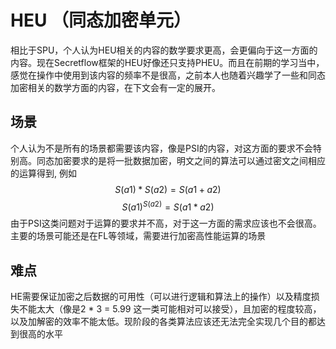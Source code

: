 # HEU （同态加密单元）
相比于SPU，个人认为HEU相关的内容的数学要求更高，会更偏向于这一方面的内容。现在Secretflow框架的HEU好像还只支持PHEU。而且在前期的学习当中，感觉在操作中使用到该内容的频率不是很高，之前本人也随着兴趣学了一些和同态加密相关的数学方面的内容，在下文会有一定的展开。
## 场景
个人认为不是所有的场景都需要该内容，像是PSI的内容，对这方面的要求不会特别高。同态加密要求的是将一批数据加密，明文之间的算法可以通过密文之间相应的运算得到, 例如
$$S(a1) * S(a2) = S(a1 + a2)$$
$$S(a1) ^ {S(a2)} = S(a1 * a2)$$
由于PSI这类问题对于运算的要求并不高，对于这一方面的需求应该也不会很高。
主要的场景可能还是在FL等领域，需要进行加密高性能运算的场景
## 难点
HE需要保证加密之后数据的可用性（可以进行逻辑和算法上的操作）以及精度损失不能太大（像是2 * 3 = 5.99 这一类可能相对可以接受），且加密的程度较高，以及加解密的效率不能太低。现阶段的各类算法应该还无法完全实现几个目的都达到很高的水平